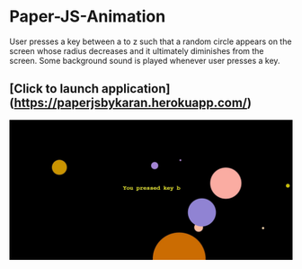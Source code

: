 # Paper-JS-Animation

User presses a key between a to z such that a random circle appears on the screen whose radius decreases and it ultimately diminishes from the screen. Some background sound is played whenever user presses a key.

## [Click to launch application] (https://paperjsbykaran.herokuapp.com/)

![](Img.jpg)
